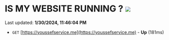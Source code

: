 # IS MY WEBSITE RUNNING ? [![](https://img.shields.io/static/v1?label=Sponsor&message=%E2%9D%A4&logo=GitHub&color=%23fe8e86)](https://github.com/sponsors/<username>)

Last updated: **1/30/2024, 11:46:04 PM**

- `GET` [https://youssefservice.me](https://youssefservice.me) - **Up** (181ms)
